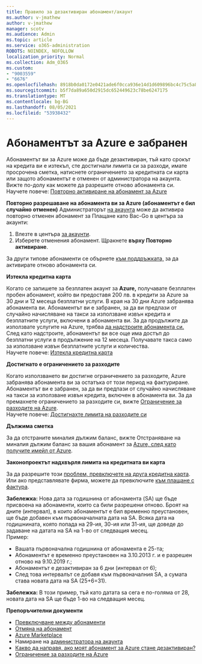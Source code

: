 ```yaml
---
title: Правило за дезактивиран абонамент/акаунт
ms.author: v-jmathew
author: v-jmathew
manager: scotv
ms.audience: Admin
ms.topic: article
ms.service: o365-administration
ROBOTS: NOINDEX, NOFOLLOW
localization_priority: Normal
ms.collection: Adm_O365
ms.custom:
- "9003559"
- "6676"
ms.openlocfilehash: 8918b0da0172e0421ade6f0cca936e14d1d609896bc4c75c5a8491c0dbe75aff
ms.sourcegitcommit: b5f7da89a650d2915dc652449623c78be6247175
ms.translationtype: MT
ms.contentlocale: bg-BG
ms.lasthandoff: 08/05/2021
ms.locfileid: "53938432"
---
```

# <a name="azure-subscription-disabled"></a>Абонаментът за Azure е забранен

Абонаментът ви за Azure може да бъде дезактивиран, тъй като срокът на кредита ви е изтекъл, сте достигнали лимита си за разходи, имате просрочена сметка, натиснете ограничението за кредитната си карта или защото абонаментът е отменен от администратора на акаунта. Вижте по-долу как можете да разрешите отново абонамента си. Научете повече: [Повторно активиране на абонамент за Azure](https://docs.microsoft.com/azure/billing/billing-subscription-become-disable?WT.mc_id=Portal-Microsoft_Azure_Support)

**Повторно разрешаване на абонамента ви за Azure (абонаментът е бил случайно отменен)** Администраторът [на акаунта](https://docs.microsoft.com/azure/billing/billing-subscription-transfer?WT.mc_id=Portal-Microsoft_Azure_Support#whoisaa) може да активира повторно отменен абонамент за Плащане като Вас-Go в центъра за акаунти:

1. Влезте в центъра [за акаунти](https://account.windowsazure.com/Subscriptions).
2. Изберете отменения абонамент. Щракнете **върху Повторно активиране**.

За други типове абонаменти се обърнете [към поддръжката,](https://portal.azure.com/?#blade/Microsoft_Azure_Support/HelpAndSupportBlade) за да активирате отново абонамента си.

**Изтекла кредитна карта**

Когато се запишете за безплатен акаунт за **Azure,** получавате безплатен пробен абонамент, който ви предоставя 200 лв. в кредити за Azure за 30 дни и 12 месеца безплатни услуги. В края на 30 дни Azure забранява абонамента ви. Абонаментът ви е забранен, за да ви предпази от случайно начисляване на такси за използване извън кредита и безплатните услуги, включени в абонамента ви. За да продължите да използвате услугите на Azure, трябва [да надстроите абонамента си.](https://docs.microsoft.com/azure/billing/billing-upgrade-azure-subscription?WT.mc_id=Portal-Microsoft_Azure_Support) След като надстроите, абонаментът ви все още има достъп до безплатни услуги в продължение на 12 месеца. Получавате такса само за използване извън безплатните услуги и количества.  
Научете повече: [Изтекла кредитна карта](https://docs.microsoft.com/azure/billing/billing-subscription-become-disable?WT.mc_id=Portal-Microsoft_Azure_Support#your-credit-is-expired)

**Достигнато е ограничението за разходите**

Когато използването ви достигне ограничението за разходите, Azure забранява абонамента ви за остатъка от този период на фактуриране. Абонаментът ви е забранен, за да ви предпази от случайно начисляване на такси за използване извън кредита, включен в абонамента ви. За да премахнете ограничението за разходите си, вижте [Ограничение за разходите на Azure](https://docs.microsoft.com/azure/cost-management-billing/manage/spending-limit?WT.mc_id=Portal-Microsoft_Azure_Support).  
Научете повече: [Достигнахте лимита на разходите си](https://docs.microsoft.com/azure/cost-management-billing/manage/subscription-disabled?WT.mc_id=Portal-Microsoft_Azure_Support#you-reached-your-spending-limit)

**Дължима сметка**

За да отстраните миналия дължим баланс, вижте Отстраняване на миналия дължим баланс за вашия абонамент за [Azure, след като получите имейл от Azure](https://docs.microsoft.com/azure/billing/billing-azure-subscription-past-due-balance?WT.mc_id=Portal-Microsoft_Azure_Support).

**Законопроектът надхвърля лимита на кредитната ви карта**

За да разрешите този [проблем, превключете на друга кредитна карта](https://docs.microsoft.com/azure/billing/billing-how-to-change-credit-card?WT.mc_id=Portal-Microsoft_Azure_Support). Или ако представлявате фирма, можете да превключите [към плащане с фактура](https://docs.microsoft.com/azure/billing/billing-how-to-pay-by-invoice?WT.mc_id=Portal-Microsoft_Azure_Support).

**Забележка:** Нова дата за годишнина от абонамента (SA) ще бъде присвоена на абонаменти, които са били разрешени отново. Броят на дните (интервал), в които абонаментът е бил временно преустановен, ще бъде добавен към първоначалната дата на SA. Всяка дата на годишнината, която попада на 29-ия, 30-ия или 31-ия, ще доведе до задаване на датата на SA на 1-во от следващия месец.  
Пример:

- Вашата първоначална годишнина от абонамента е 25-та;
- Абонаментът е временно преустановен на 3.10.2013 г. и е разрешен отново на 9.10.2019 г.;
- Абонаментът е дезактивиран за 6 дни (интервал от 6);
- След това интервалът се добавя към първоначалния SA, а сумата става новата дата на SA (25+6=31). 

**Забележка:** В този пример, тъй като датата sa сега е по-голяма от 28, новата дата на SA ще бъде 1-во на следващия месец.

**Препоръчителни документи**

- [Превключване между абонаменти](https://docs.microsoft.com/azure/billing/billing-how-to-switch-azure-offer?WT.mc_id=Portal-Microsoft_Azure_Support)  
- [Отмяна на абонамент](https://docs.microsoft.com/azure/billing/billing-how-to-cancel-azure-subscription?WT.mc_id=Portal-Microsoft_Azure_Support)  
- [Azure Marketplace](https://azuremarketplace.microsoft.com/marketplace/?source=datamarket)
- Намиране на [администратора на акаунта](https://docs.microsoft.com/azure/billing/billing-subscription-transfer?WT.mc_id=Portal-Microsoft_Azure_Support#whoisaa)
- [Какво да направя, ако моят абонамент за Azure стане дезактивиран?](https://docs.microsoft.com/azure/billing/billing-subscription-become-disable/?WT.mc_id=Portal-Microsoft_Azure_Support)
- [Ограничение за разходите на Azure](https://docs.microsoft.com/azure/cost-management-billing/manage/spending-limit?WT.mc_id=Portal-Microsoft_Azure_Support)
